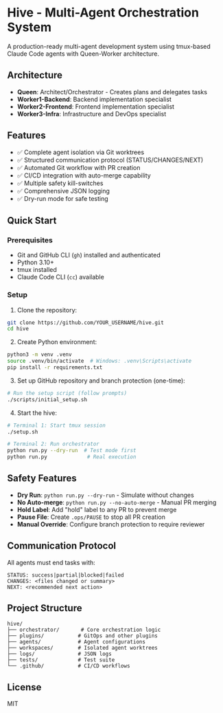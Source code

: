# Hive - Multi-Agent Orchestration System

A production-ready multi-agent development system using tmux-based Claude Code agents with Queen-Worker architecture.

## Architecture

- **Queen**: Architect/Orchestrator - Creates plans and delegates tasks
- **Worker1-Backend**: Backend implementation specialist  
- **Worker2-Frontend**: Frontend implementation specialist
- **Worker3-Infra**: Infrastructure and DevOps specialist

## Features

- ✅ Complete agent isolation via Git worktrees
- ✅ Structured communication protocol (STATUS/CHANGES/NEXT)
- ✅ Automated Git workflow with PR creation
- ✅ CI/CD integration with auto-merge capability
- ✅ Multiple safety kill-switches
- ✅ Comprehensive JSON logging
- ✅ Dry-run mode for safe testing

## Quick Start

### Prerequisites

- Git and GitHub CLI (`gh`) installed and authenticated
- Python 3.10+
- tmux installed
- Claude Code CLI (`cc`) available

### Setup

1. Clone the repository:
```bash
git clone https://github.com/YOUR_USERNAME/hive.git
cd hive
```

2. Create Python environment:
```bash
python3 -m venv .venv
source .venv/bin/activate  # Windows: .venv\Scripts\activate
pip install -r requirements.txt
```

3. Set up GitHub repository and branch protection (one-time):
```bash
# Run the setup script (follow prompts)
./scripts/initial_setup.sh
```

4. Start the hive:
```bash
# Terminal 1: Start tmux session
./setup.sh

# Terminal 2: Run orchestrator
python run.py --dry-run  # Test mode first
python run.py             # Real execution
```

## Safety Features

- **Dry Run**: `python run.py --dry-run` - Simulate without changes
- **No Auto-merge**: `python run.py --no-auto-merge` - Manual PR merging
- **Hold Label**: Add "hold" label to any PR to prevent merge
- **Pause File**: Create `.ops/PAUSE` to stop all PR creation
- **Manual Override**: Configure branch protection to require reviewer

## Communication Protocol

All agents must end tasks with:
```
STATUS: success|partial|blocked|failed
CHANGES: <files changed or summary>
NEXT: <recommended next action>
```

## Project Structure

```
hive/
├── orchestrator/       # Core orchestration logic
├── plugins/           # GitOps and other plugins
├── agents/            # Agent configurations
├── workspaces/        # Isolated agent worktrees
├── logs/              # JSON logs
├── tests/             # Test suite
└── .github/           # CI/CD workflows
```

## License

MIT